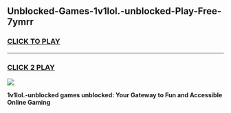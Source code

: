
## Unblocked-Games-1v1lol.-unblocked-Play-Free-7ymrr
<h3>
<a href="https://premium76.site?title=1v1lol.-unblocked&ref=23A">CLICK TO PLAY</a></h3>
<hr>

<h3>
<a href="https://premium76.site?title=1v1lol.-unblocked&ref=23A">CLICK 2 PLAY</a>
  
</h3>

<a href="https://premium76.site?title=1v1lol.-unblocked&ref=23A"><img src="https://clearcache.store/games.png"></a>


**1v1lol.-unblocked games unblocked: Your Gateway to Fun and Accessible Online Gaming**
